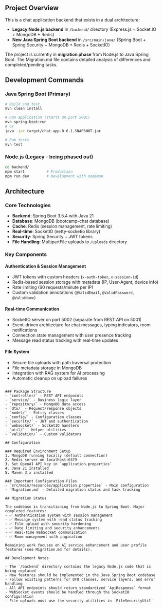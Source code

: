 ## Project Overview

This is a chat application backend that exists in a dual architecture:
- **Legacy Node.js backend** in `/backend/` directory (Express.js + Socket.IO + MongoDB + Redis)
- **New Java Spring Boot backend** in `/src/main/java/` (Spring Boot + Spring Security + MongoDB + Redis + SocketIO)

The project is currently in **migration phase** from Node.js to Java Spring Boot. The Migration.md file contains detailed analysis of differences and completed/pending tasks.

## Development Commands

### Java Spring Boot (Primary)
```bash
# Build and test
mvn clean install

# Run application (starts on port 5001)
mvn spring-boot:run
# or
java -jar target/chat-app-0.0.1-SNAPSHOT.jar

# Run tests
mvn test
```

### Node.js (Legacy - being phased out)
```bash
cd backend/
npm start          # Production
npm run dev        # Development with nodemon
```

## Architecture

### Core Technologies
- **Backend**: Spring Boot 3.5.4 with Java 21
- **Database**: MongoDB (bootcamp-chat database)
- **Cache**: Redis (session management, rate limiting)
- **Real-time**: SocketIO (netty-socketio library)
- **Security**: Spring Security + JWT tokens
- **File Handling**: MultipartFile uploads to `/uploads` directory

### Key Components

#### Authentication & Session Management
- JWT tokens with custom headers (`x-auth-token`, `x-session-id`)
- Redis-based session storage with metadata (IP, User-Agent, device info)
- Rate limiting (60 requests/minute per IP)
- Custom validation annotations (`@ValidEmail`, `@ValidPassword`, `@ValidName`)

#### Real-time Communication
- SocketIO server on port 5002 (separate from REST API on 5001)
- Event-driven architecture for chat messages, typing indicators, room notifications
- Connection state management with user presence tracking
- Message read status tracking with real-time updates

#### File System
- Secure file uploads with path traversal protection
- File metadata storage in MongoDB
- Integration with RAG system for AI processing
- Automatic cleanup on upload failures

```

### Package Structure
- `controller/` - REST API endpoints
- `service/` - Business logic layer
- `repository/` - MongoDB data access
- `dto/` - Request/response objects
- `model/` - Entity classes
- `config/` - Configuration classes
- `security/` - JWT and authentication
- `websocket/` - SocketIO handlers
- `util/` - Helper utilities
- `validation/` - Custom validators

## Configuration

### Required Environment Setup
1. MongoDB running locally (default connection)
2. Redis server on localhost:6379
3. Set OpenAI API key in `application.properties`
4. Java 21 installed
5. Maven 3.x installed

### Important Configuration Files
- `src/main/resources/application.properties` - Main configuration
- `Migration.md` - Detailed migration status and task tracking

## Migration Status

The codebase is transitioning from Node.js to Spring Boot. Major completed features:
- ✅ Authentication system with session management
- ✅ Message system with read status tracking  
- ✅ File upload with security hardening
- ✅ Rate limiting and security enhancements
- ✅ Real-time WebSocket communication
- ✅ Room management with pagination

Remaining work focuses on AI service enhancement and user profile features (see Migration.md for details).

## Development Notes

- The `/backend` directory contains the legacy Node.js code that is being replaced
- New features should be implemented in the Java Spring Boot codebase
- Follow existing patterns for DTO classes, service layers, and error handling
- All API endpoints should return standardized `ApiResponse` format
- WebSocket events should be handled through the SocketIO configuration
- File uploads must use the security utilities in `FileSecurityUtil`
